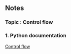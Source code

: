## Notes
### Topic : Control flow

### 1. Python documentation 
[Control flow](https://docs.python.org/3.8/tutorial/controlflow.html)

